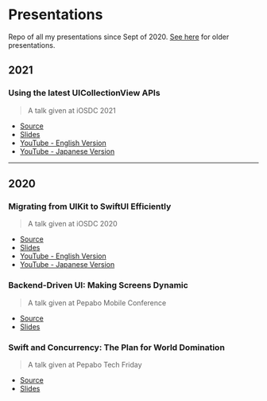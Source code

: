 # Presentations

Repo of all my presentations since Sept of 2020. [See here](https://github.com/search?q=presentation+user%3Ayhkaplan&type=Repositories) for older presentations.

## 2021

### Using the latest UICollectionView APIs

> A talk given at iOSDC 2021

- [Source](https://github.com/yhkaplan/presentations/tree/main/2021/09/19)
- [Slides](https://speakerdeck.com/yhkaplan/using-the-latest-uicollectionview-apis)
- [YouTube - English Version](https://youtu.be/K__6lckEsWo)
- [YouTube - Japanese Version](https://youtu.be/rXopZ8lGgbI)

---

## 2020

### Migrating from UIKit to SwiftUI Efficiently

> A talk given at iOSDC 2020

- [Source](https://github.com/yhkaplan/presentations/tree/main/2020/09/20)
- [Slides](https://speakerdeck.com/yhkaplan/migrating-from-uikit-to-swiftui-efficiently)
- [YouTube - English Version](https://www.youtube.com/watch?v=kedKk96SXxA)
- [YouTube - Japanese Version](https://www.youtube.com/watch?v=Mavk5AQAz7U)

### Backend-Driven UI: Making Screens Dynamic

> A talk given at Pepabo Mobile Conference

- [Source](https://github.com/yhkaplan/presentations/tree/main/2020/10/16)
- [Slides](https://speakerdeck.com/yhkaplan/backend-driven-ui-making-screens-dynamic)

### Swift and Concurrency: The Plan for World Domination

> A talk given at Pepabo Tech Friday

- [Source](https://github.com/yhkaplan/presentations/tree/main/2020/12/18)
- [Slides](https://speakerdeck.com/yhkaplan/swift-and-concurrency-the-plan-for-world-domination)
